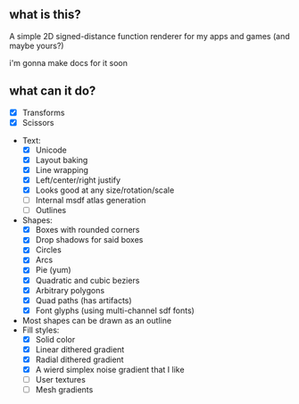 ## what is this?
A simple 2D signed-distance function renderer for my apps and games (and maybe yours?)

i'm gonna make docs for it soon

## what can it do?
- [x] Transforms
- [x] Scissors
- Text:
	- [x] Unicode
	- [x] Layout baking
	- [x] Line wrapping
	- [x] Left/center/right justify
	- [x] Looks good at any size/rotation/scale
	- [ ] Internal msdf atlas generation
	- [ ] Outlines
- Shapes:
  - [x] Boxes with rounded corners
  - [x] Drop shadows for said boxes
  - [x] Circles
  - [x] Arcs
  - [x] Pie (yum)
  - [x] Quadratic and cubic beziers
  - [x] Arbitrary polygons
  - [x] Quad paths (has artifacts)
  - [x] Font glyphs (using multi-channel sdf fonts)
- Most shapes can be drawn as an outline
- Fill styles:
  - [x] Solid color
  - [x] Linear dithered gradient
  - [x] Radial dithered gradient
  - [x] A wierd simplex noise gradient that I like
  - [ ] User textures
  - [ ] Mesh gradients

